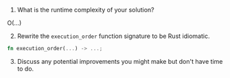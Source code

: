 1. What is the runtime complexity of your solution?

O(...)

2. Rewrite the `execution_order` function signature to be Rust idiomatic.

```rust
fn execution_order(...) -> ...;
```

3. Discuss any potential improvements you might make but don't have time to do.



